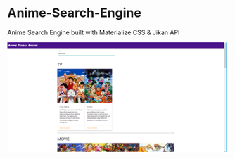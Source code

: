 # Anime-Search-Engine
Anime Search Engine built with Materialize CSS &amp; Jikan API

<img width="500" alt="Anime Search Engine" src="https://raw.githubusercontent.com/codebyjustin/Anime-Search-Engine/master/Capture.PNG">
